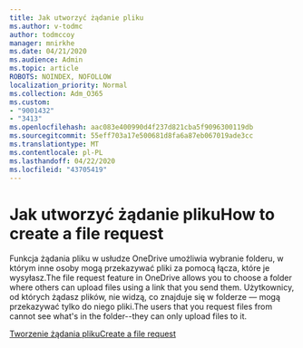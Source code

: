 ```yaml
---
title: Jak utworzyć żądanie pliku
ms.author: v-todmc
author: todmccoy
manager: mnirkhe
ms.date: 04/21/2020
ms.audience: Admin
ms.topic: article
ROBOTS: NOINDEX, NOFOLLOW
localization_priority: Normal
ms.collection: Adm_O365
ms.custom:
- "9001432"
- "3413"
ms.openlocfilehash: aac083e400990d4f237d821cba5f9096300119db
ms.sourcegitcommit: 55eff703a17e500681d8fa6a87eb067019ade3cc
ms.translationtype: MT
ms.contentlocale: pl-PL
ms.lasthandoff: 04/22/2020
ms.locfileid: "43705419"
---
```

# <a name="how-to-create-a-file-request"></a><span data-ttu-id="f429a-102">Jak utworzyć żądanie pliku</span><span class="sxs-lookup"><span data-stu-id="f429a-102">How to create a file request</span></span>

<span data-ttu-id="f429a-103">Funkcja żądania pliku w usłudze OneDrive umożliwia wybranie folderu, w którym inne osoby mogą przekazywać pliki za pomocą łącza, które je wysyłasz.</span><span class="sxs-lookup"><span data-stu-id="f429a-103">The file request feature in OneDrive allows you to choose a folder where others can upload files using a link that you send them.</span></span> <span data-ttu-id="f429a-104">Użytkownicy, od których żądasz plików, nie widzą, co znajduje się w folderze — mogą przekazywać tylko do niego pliki.</span><span class="sxs-lookup"><span data-stu-id="f429a-104">The users that you request files from cannot see what's in the folder--they can only upload files to it.</span></span>

[<span data-ttu-id="f429a-105">Tworzenie żądania pliku</span><span class="sxs-lookup"><span data-stu-id="f429a-105">Create a file request</span></span>](https://support.office.com/article/create-a-file-request-f54aa7f8-2589-4421-b351-d415fc3b83af)